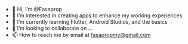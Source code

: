 - 👋 Hi, I’m @Fasaprop
- 👀 I’m interested in creating apps to enhance my working experiences
- 🌱 I’m currently learning Flutter, Android Studios, and the basics
- 💞️ I’m looking to collaborate on ...
- 📫 How to reach me by email at fasapropmy@gmail.com

<!---
Fasaprop/Fasaprop is a ✨ special ✨ repository because its `README.md` (this file) appears on your GitHub profile.
You can click the Preview link to take a look at your changes.
--->
